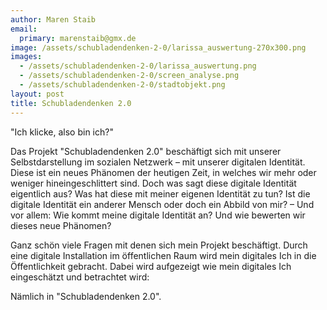 ```yaml
---
author: Maren Staib
email:
  primary: marenstaib@gmx.de
image: /assets/schubladendenken-2-0/larissa_auswertung-270x300.png
images: 
  - /assets/schubladendenken-2-0/larissa_auswertung.png
  - /assets/schubladendenken-2-0/screen_analyse.png
  - /assets/schubladendenken-2-0/stadtobjekt.png
layout: post
title: Schubladendenken 2.0
---
```


"Ich klicke, also bin ich?"

Das Projekt "Schubladendenken 2.0" beschäftigt sich mit unserer Selbstdarstellung im sozialen Netzwerk – mit unserer digitalen Identität. Diese ist ein neues Phänomen der heutigen Zeit, in welches wir mehr oder weniger hineingeschlittert sind. Doch was sagt diese digitale Identität eigentlich aus? Was hat diese mit meiner eigenen Identität zu tun? Ist die digitale Identität ein anderer Mensch oder doch ein Abbild von mir? – Und vor allem: Wie kommt meine digitale Identität an? Und wie bewerten wir dieses neue Phänomen?

Ganz schön viele Fragen mit denen sich mein Projekt beschäftigt. Durch eine digitale Installation im öffentlichen Raum wird mein digitales Ich in die Öffentlichkeit gebracht. Dabei wird aufgezeigt wie mein digitales Ich eingeschätzt und betrachtet wird:

Nämlich in "Schubladendenken 2.0".